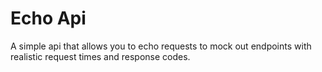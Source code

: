 # Echo Api
A simple api that allows you to echo requests to mock out endpoints with realistic request times and response codes.
